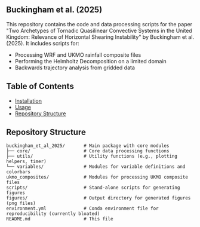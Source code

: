 ## Buckingham et al. (2025)
This repository contains the code and data processing scripts for the paper 
"Two Archetypes of Tornadic Quasilinear Convective Systems in the United Kingdom: 
Relevance of Horizontal Shearing Instability" by Buckingham et al. (2025). 
It includes scripts for:

- Processing WRF and UKMO rainfall composite files
- Performing the Helmholtz Decomposition on a limited domain
- Backwards trajectory analysis from gridded data

## Table of Contents

- [Installation](#installation)
- [Usage](#usage)
- [Repository Structure](#project-structure)

## Repository Structure
```plaintext
buckingham_et_al_2025/       # Main package with core modules
├── core/                    # Core data processing functions
├── utils/                   # Utility functions (e.g., plotting helpers, timer)
└── variables/               # Modules for variable definitions and colorbars
ukmo_composites/             # Modules for processing UKMO composite files
scripts/                     # Stand-alone scripts for generating figures
figures/                     # Output directory for generated figures (png files)
environment.yml              # Conda environment file for reproducibility (currently bloated)
README.md                    # This file
```
